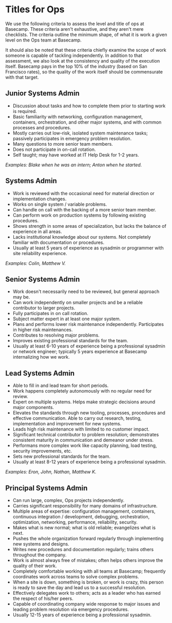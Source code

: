 # Titles for Ops

We use the following criteria to assess the level and title of ops at Basecamp. These criteria aren't exhaustive, and they aren't mere checklists. The criteria outline the minimum shape, of what it is work a given level on the Ops team at Basecamp.

It should also be noted that these criteria chiefly examine the scope of work someone is capable of tackling independently. In addition to that assessment, we also look at the consistency and quality of the execution itself. Basecamp pays in the top 10% of the industry (based on San Francisco rates), so the quality of the work itself should be commensurate with that target.

## Junior Systems Admin
* Discussion about tasks and how to complete them prior to starting work is required.
* Basic familiarity with networking, configuration management, containers, orchestration, and other major systems, and with common processes and procedures.
* Mostly carries out low-risk, isolated system maintenance tasks; passively participates in emergency problem resolution.
* Many questions to more senior team members.
* Does not participate in on-call rotation.
* Self taught; may have worked at IT Help Desk for 1-2 years.

_Examples: Blake when he was an intern; Anton when he started._

## Systems Admin
* Work is reviewed with the occasional need for material direction or implementation changes.
* Works on single system / variable problems.
* Can handle on call with the backing of a more senior team member. 
* Can perform work on production systems by following existing procedures.
* Shows strength in some areas of specialization, but lacks the balance of experience in all areas.
* Lacks institutional knowledge about our systems. Not completely familiar with documentation or procedures.
* Usually at least 5 years of experience as sysadmin or programmer with site reliability experience.

_Examples: Colin, Matthew V._

## Senior Systems Admin
* Work doesn't necessarily need to be reviewed, but general approach may be.
* Can work independently on smaller projects and be a reliable contributor to larger projects.
* Fully participates in on call rotation.
* Subject matter expert in at least one major system.
* Plans and performs lower risk maintenance independently. Participates in higher risk maintenances. 
* Contributes to resolving major problems.
* Improves existing professional standards for the team.
* Usually at least 6-10 years of experience being a professional sysadmin or network engineer; typically 5 years experience at Basecamp internalizing how we work.

## Lead Systems Admin
* Able to fill in and lead team for short periods.
* Work happens completely autonomously with no regular need for review.
* Expert on multiple systems. Helps make strategic decisions around major components.
* Elevates the standards through new tooling, processes, procedures and effective communication.  Able to carry out research, testing, implementation and improvement for new systems.
* Leads high risk maintenance with limited to no customer impact.
* Significant technical contributor to problem resolution; demonstrates consistent maturity in communication and demeanor under stress.
* Performans more complex work like capacity planning, load testing, security improvements, etc.
* Sets new professional standards for the team.
* Usually at least 8-12 years of experience being a professional sysadmin.

_Examples: Eron, John, Nathan, Matthew K._

## Principal Systems Admin
* Can run large, complex, Ops projects independently.
* Carries significant responsibility for many domains of infrastructure.
* Multiple areas of expertise: configuration management, containers, continuous integration / development, debugging, orchestration, optimization, networking, performance, reliability, security.
* Makes what is new normal; what is old reliable; evangelizes what is next.
* Pushes the whole organization forward regularly through implementing new systems and designs.
* Writes new procedures and documentation regularly; trains others throughout the company.
* Work is almost always free of mistakes; often helps others improve the quality of their work.
* Completely comfortable working with all teams at Basecamp; frequently coordinates work across teams to solve complex problems.
* When a site is down, something is broken, or work is crazy, this person is ready to save the day and lead us to a successful resolution.
* Effectively delegates work to others; acts as a leader who has earned the respect of his/her peers.
* Capable of coordinating company wide response to major issues and leading problem resolution via emergency procedures.
* Usually 12-15 years of experience being a professional sysadmin.
